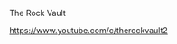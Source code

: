 The Rock Vault

<a href="https://www.youtube.com/c/therockvault2" target="_blank">https://www.youtube.com/c/therockvault2</a>